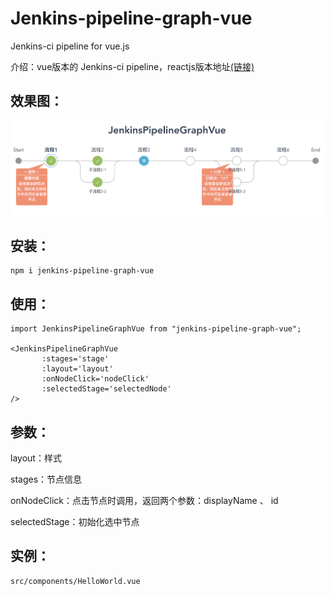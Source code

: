 # Jenkins-pipeline-graph-vue
Jenkins-ci pipeline for vue.js

介绍：vue版本的 Jenkins-ci pipeline，reactjs版本地址[(链接)](https://github.com/jenkinsci/ux-widget-framework/tree/master/packages/pipeline-graph)

## 效果图：
![avatar](/src/assets/inc.png)

## 安装：
```
npm i jenkins-pipeline-graph-vue
```

## 使用：
```
import JenkinsPipelineGraphVue from "jenkins-pipeline-graph-vue";

<JenkinsPipelineGraphVue
       :stages='stage'
       :layout='layout'
       :onNodeClick='nodeClick'
       :selectedStage='selectedNode'
/>
```

## 参数：
layout：样式

stages：节点信息

onNodeClick：点击节点时调用，返回两个参数：displayName 、 id

selectedStage：初始化选中节点

## 实例：
```
src/components/HelloWorld.vue
```
